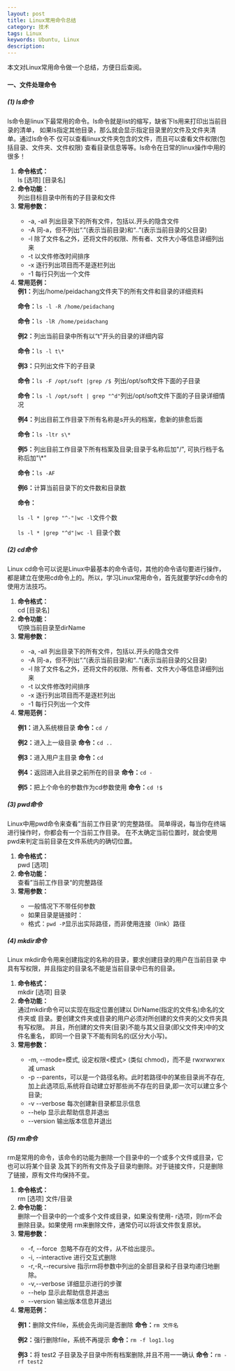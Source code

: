 ```yaml
---
layout: post
title: Linux常用命令总结 
category: 技术
tags: Linux 
keywords: Ubuntu, Linux
description: 
---
```



本文对Linux常用命令做一个总结，方便日后查阅。


<h4><strong> 一、文件处理命令</strong></h4>

<h5><strong>(1) ls命令</strong></h5>
<p>
ls命令是linux下最常用的命令。ls命令就是list的缩写，缺省下ls用来打印出当前目录的清单，
如果ls指定其他目录，那么就会显示指定目录里的文件及文件夹清单。通过ls命令不
仅可以查看linux文件夹包含的文件，而且可以查看文件权限(包括目录、文件夹、文件权限)
查看目录信息等等。ls命令在日常的linux操作中用的很多！
</p>

<ol>
<li><strong>命令格式：</strong></li>
ls&nbsp;[选项]&nbsp;[目录名]
<li><strong>命令功能：</strong></li>
列出目标目录中所有的子目录和文件
<li><strong>常用参数：</strong></li>
<ul>
<li>-a, -all 列出目录下的所有文件，包括以.开头的隐含文件</li>
<li>-A&nbsp;同-a，但不列出“.”(表示当前目录)和“..”(表示当前目录的父目录)</li>
<li>-l&nbsp;除了文件名之外，还将文件的权限、所有者、文件大小等信息详细列出来</li>
<li>-t&nbsp;以文件修改时间排序</li>
<li>-x&nbsp;逐行列出项目而不是逐栏列出</li>
<li>-1&nbsp;每行只列出一个文件</li>
</ul>
<li><strong>常用范例：</strong></li>
<strong>例1：</strong>列出/home/peidachang文件夹下的所有文件和目录的详细资料
<p><strong>命令：</strong><code>ls -l -R /home/peidachang</code></p>
<p><strong>命令：</strong><code>ls -lR /home/peidachang</code></p>
<strong>例2：</strong>列出当前目录中所有以“t”开头的目录的详细内容
<p><strong>命令：</strong><code>ls -l t\*</code></p>
<strong>例3：</strong>只列出文件下的子目录
<p><strong>命令：</strong><code>ls -F /opt/soft |grep /$ </code>列出/opt/soft文件下面的子目录</p>
<p><strong>命令：</strong><code>ls -l /opt/soft | grep "^d"</code>列出/opt/soft文件下面的子目录详细情况</p>
<strong>例4：</strong>列出目前工作目录下所有名称是s开头的档案，愈新的排愈后面
<p><strong>命令：</strong><code>ls -ltr s\*</code></p>
<strong>例5：</strong>列出目前工作目录下所有档案及目录;目录于名称后加"/", 可执行档于名称后加"\*"
<p><strong>命令：</strong><code>ls -AF</code></p>
<strong>例6：</strong>计算当前目录下的文件数和目录数
<p><strong>命令：</strong></p>
<p><code>ls -l * |grep "^-"|wc -l</code>文件个数</p>
<p><code>ls -l * |grep "^d"|wc -l </code>目录个数</p>
</ol>


<h5><strong>(2) cd命令</strong></h5>
<p>
Linux cd命令可以说是Linux中最基本的命令语句，其他的命令语句要进行操作，
都是建立在使用cd命令上的。所以，学习Linux常用命令，首先就要学好cd命令的使用方法技巧。
</p>

<ol>
<li><strong>命令格式：</strong></li>
cd&nbsp;[目录名]
<li><strong>命令功能：</strong></li>
切换当前目录至dirName
<li><strong>常用参数：</strong></li>
<ul>
<li>-a, -all 列出目录下的所有文件，包括以.开头的隐含文件</li>
<li>-A&nbsp;同-a，但不列出“.”(表示当前目录)和“..”(表示当前目录的父目录)</li>
<li>-l&nbsp;除了文件名之外，还将文件的权限、所有者、文件大小等信息详细列出来</li>
<li>-t&nbsp;以文件修改时间排序</li>
<li>-x&nbsp;逐行列出项目而不是逐栏列出</li>
<li>-1&nbsp;每行只列出一个文件</li>
</ul>
<li><strong>常用范例：</strong></li>
<p><strong>例1：</strong>进入系统根目录
<strong>命令：</strong><code>cd /</code></p>
<p><strong>例2：</strong>进入上一级目录
<strong>命令：</strong><code>cd ..</code></p>
<p><strong>例3：</strong>进入用户主目录
<strong>命令：</strong><code>cd</code></p>
<p><strong>例4：</strong>返回进入此目录之前所在的目录
<strong>命令：</strong><code>cd -</code></p>
<p><strong>例5：</strong>把上个命令的参数作为cd参数使用
<strong>命令：</strong><code>cd !$</code></p>
</ol>

<h5><strong>(3) pwd命令</strong></h5>
<p>
Linux中用pwd命令来查看”当前工作目录“的完整路径。
简单得说，每当你在终端进行操作时，你都会有一个当前工作目录。
在不太确定当前位置时，就会使用pwd来判定当前目录在文件系统内的确切位置。
</p>

<ol>
<li><strong>命令格式：</strong></li>
pwd&nbsp;[选项]
<li><strong>命令功能：</strong></li>
查看”当前工作目录“的完整路径
<li><strong>常用参数：</strong></li>
<ul>
<li>一般情况下不带任何参数</li>
<li>如果目录是链接时：</li>
<li>格式：<code>pwd -P</code>显示出实际路径，而非使用连接（link）路径</li>
</ul>
</ol>


<h5><strong>(4) mkdir命令</strong></h5>
<p>
Linux mkdir命令用来创建指定的名称的目录，要求创建目录的用户在当前目录
中具有写权限，并且指定的目录名不能是当前目录中已有的目录。
</p>

<ol>
<li><strong>命令格式：</strong></li>
mkdir&nbsp;[选项]&nbsp;目录
<li><strong>命令功能：</strong></li>
通过mkdir命令可以实现在指定位置创建以 DirName(指定的文件名)命名的文件夹或
目录。要创建文件夹或目录的用户必须对所创建的文件夹的父文件夹具有写权限。
并且，所创建的文件夹(目录)不能与其父目录(即父文件夹)中的文件名重名，
即同一个目录下不能有同名的(区分大小写)。
<li><strong>常用参数：</strong></li>
<ul>
<li>-m, --mode=模式, 设定权限<模式> (类似 chmod)，而不是 rwxrwxrwx 减 umask</li>
<li>-p&nbsp;--parents，可以是一个路径名称。此时若路径中的某些目录尚不存在,加上此选项后,系统将自动建立好那些尚不存在的目录,即一次可以建立多个目录; </li>
<li>-v&nbsp;--verbose 每次创建新目录都显示信息</li>
<li>--help&nbsp;显示此帮助信息并退出</li>
<li>--version&nbsp;输出版本信息并退出</li>
</ul>
</ol>


<h5><strong>(5) rm命令</strong></h5>
<p>
rm是常用的命令，该命令的功能为删除一个目录中的一个或多个文件或目录，它也可以将某个目录
及其下的所有文件及子目录均删除。对于链接文件，只是删除了链接，原有文件均保持不变。
</p>

<ol>
<li><strong>命令格式：</strong></li>
rm&nbsp;[选项]&nbsp;文件/目录
<li><strong>命令功能：</strong></li>
删除一个目录中的一个或多个文件或目录，如果没有使用- r选项，则rm不会删除目录。如果使用
rm来删除文件，通常仍可以将该文件恢复原状。
<li><strong>常用参数：</strong></li>
<ul>
<li>-f, --force &nbsp;忽略不存在的文件，从不给出提示。</li>
<li>-i, --interactive&nbsp;进行交互式删除</li>
<li>-r,-R,--recursive&nbsp;指示rm将参数中列出的全部目录和子目录均递归地删除。</li>
<li>-v,--verbose&nbsp;详细显示进行的步骤</li>
<li>--help&nbsp;显示此帮助信息并退出</li>
<li>--version&nbsp;输出版本信息并退出</li>
</ul>
<li><strong>常用范例：</strong></li>
<p><strong>例1：</strong>删除文件file，系统会先询问是否删除
<strong>命令：</strong><code>rm 文件名</code></p>
<p><strong>例2：</strong>强行删除file，系统不再提示
<strong>命令：</strong><code>rm -f log1.log</code></p>
<p><strong>例3：</strong>将 test2 子目录及子目录中所有档案删除,并且不用一一确认
<strong>命令：</strong><code>rm -rf test2</code></p>
</ol>








